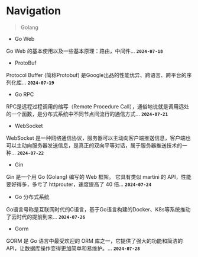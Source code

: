 # Navigation

> Golang


- Go Web

Go Web 的基本使用以及一些基本原理：路由，中间件...
**`2024-07-18`**

- ProtoBuf

Protocol Buffer (简称Protobuf) 是Google出品的性能优异、跨语言、跨平台的序列化库...
**`2024-07-19`**

- Go RPC

RPC是远程过程调用的缩写（Remote Procedure Call），通俗地说就是调用远处的一个函数，是分布式系统中不同节点间流行的通信方式...
**`2024-07-21`**

- WebSocket

WebSocket 是一种网络通信协议，服务器可以主动向客户端推送信息，客户端也可以主动向服务器发送信息，是真正的双向平等对话，属于服务器推送技术的一种...
**`2024-07-22`**

- Gin

Gin 是一个用 Go (Golang) 编写的 Web 框架。 它具有类似 martini 的 API，性能要好得多，多亏了 httprouter，速度提高了 40 倍...
**`2024-07-24`**

- Go 分布式系统

Go语言号称是互联网时代的C语言，基于Go语言构建的Docker、K8s等系统推动了云时代的提前到来...
**`2024-07-26`**

- Gorm

GORM 是 Go 语言中最受欢迎的 ORM 库之一，它提供了强大的功能和简洁的 API，让数据库操作变得更加简单和易维护。...
**`2024-07-28`**
